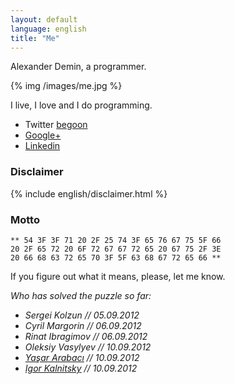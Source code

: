 ```yaml
---
layout: default
language: english
title: "Me"
---
```

Alexander Demin, a programmer.

{% img /images/me.jpg %}

I live, I love and I do programming.

* Twitter [begoon][]
* [Google+][]
* [Linkedin][]

### Disclaimer

{% include english/disclaimer.html %}

[begoon]: http://twitter.com/begoon
[Google+]: https://plus.google.com/114157100952261261794?rel=author
[Linkedin]: http://www.linkedin.com/in/alexanderdemin

### Motto

    ** 54 3F 3F 71 20 2F 25 74 3F 65 76 67 75 5F 66 
    20 2F 65 72 20 6F 72 67 67 72 65 20 67 75 2F 3E 
    20 66 68 63 72 65 70 3F 5F 63 68 67 72 65 66 **

If you figure out what it means, please, let me know.

*Who has solved the puzzle so far:*

* *Sergei Kolzun // 05.09.2012*
* *Cyril Margorin // 06.09.2012*
* *Rinat Ibragimov // 06.09.2012*
* *Oleksiy Vasylyev // 10.09.2012*
* *[Yaşar Arabacı](http://yasararabaci.tumblr.com) // 10.09.2012*
* *[Igor Kalnitsky](http://www.kalnitsky.org/) // 10.09.2012*
